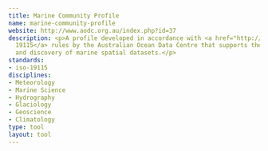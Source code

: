 ```yaml
---
title: Marine Community Profile
name: marine-community-profile
website: http://www.aodc.org.au/index.php?id=37
description: <p>A profile developed in accordance with <a href="http://www.dcc.ac.uk/resources/metadata-standards/iso-19115">ISO
  19115</a> rules by the Australian Ocean Data Centre that supports the documentation
  and discovery of marine spatial datasets.</p>
standards:
- iso-19115
disciplines:
- Meteorology
- Marine Science
- Hydrography
- Glaciology
- Geoscience
- Climatology
type: tool
layout: tool
---
```



